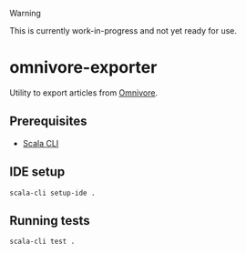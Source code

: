 > [!WARNING]  
> This is currently work-in-progress and not yet ready for use.

# omnivore-exporter

Utility to export articles from [Omnivore](https://omnivore.app/).

## Prerequisites

- [Scala CLI](https://scala-cli.virtuslab.org/)

## IDE setup

```shell
scala-cli setup-ide .
```

## Running tests

```shell
scala-cli test .
```
